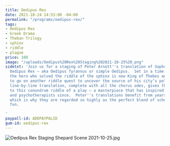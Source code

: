 ```yaml
---
title: Oedipus Rex
date: 2021-10-24 14:53:00 -04:00
permalink: "/programs/oedipus-rex/"
tags:
- Oedipus Rex
- Greek Drama
- Theban Trilogy
- sphinx
- riddle
- plague
price: 100
image: "/uploads/Oedipus%20Rex%20Staging%202021-10-25%20.png"
sidetxt: 'Join us for a staging of Peter Arnott''s translation of Sophocles'' masterpiece
  Oedipus Rex – aka Oedipus Tyrannus or simple Oedipus.  Set in a time of plague,
  the hero who solved the riddle of the sphinx is now King of Thebes and is about
  to go on another riddle quest to uncover the source of his city’s pollution.  Peter’s
  line-by-line translation, complete with all the chorus odes, gives the fullest exposure
  to this conundrum riddle of a play – a masterpiece that has inspired thinkers, writers,
  and psychotherapists since.  Peter''s translations benefit from years of live performances,
  which is why they are regarded so highly as the perfect blend of scholarship and
  fun.

'
paypall-id: ADDPAYPALID
gum-id: oedipus-rex
---
```


![Oedipus Rex Staging Shepard Scene 2021-10-25.jpg](/uploads/Oedipus%20Rex%20Staging%20Shepard%20Scene%202021-10-25.jpg)